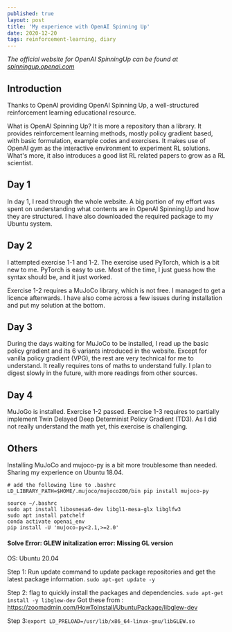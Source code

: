 ```yaml
---
published: true
layout: post
title: 'My experience with OpenAI Spinning Up'
date: 2020-12-20
tags: reinforcement-learning, diary
---
```



_The official website for OpenAI SpinningUp can be found at [spinningup.openai.com](https://spinningup.openai.com/en/latest/index.html)_ 


## Introduction

Thanks to OpenAI providing OpenAI Spinning Up, a well-structured reinforcement learning educational resource. 

What is OpenAI Spinning Up? It is more a repository than a library. It provides reinforcement learning methods, mostly policy gradient based, with basic formulation, example codes and exercises. It makes use of OpenAI gym as the interactive environment to experiment RL solutions. What's more, it also introduces a good list RL related papers to grow as a RL scientist. 


## Day 1

In day 1, I read through the whole website. A big portion of my effort was spent on understanding what contents are in OpenAI SpinningUp and how they are structured. I have also downloaded the required package to my Ubuntu system.

## Day 2

I attempted exercise 1-1 and 1-2. The exercise used PyTorch, which is a bit new to me. PyTorch is easy to use. Most of the time, I just guess how the syntax should be, and it just worked. 

Exercise 1-2 requires a MuJoCo library, which is not free. I managed to get a licence afterwards. I have also come across a few issues during installation and put my solution at the bottom.

## Day 3

During the days waiting for MuJoCo to be installed, I read up the basic policy gradient and its 6 variants introduced in the website. Except for vanilla policy gradient (VPG), the rest are very technical for me to understand. It really requires tons of maths to understand fully. I plan to digest slowly in the future, with more readings from other sources. 

## Day 4
MuJoGo is installed. Exercise 1-2 passed. Exercise 1-3 requires to partially implement Twin Delayed Deep Determinist Policy Gradient (TD3). As I did not really understand the math yet, this exercise is challenging. 


## Others

Installing MuJoCo and mujoco-py is a bit more troublesome than needed. Sharing my experience on Ubuntu 18.04. 

```shell
# add the following line to .bashrc
LD_LIBRARY_PATH=$HOME/.mujoco/mujoco200/bin pip install mujoco-py
```
```shell
source ~/.bashrc 
sudo apt install libosmesa6-dev libgl1-mesa-glx libglfw3
sudo apt install patchelf
conda activate openai_env
pip install -U 'mujoco-py<2.1,>=2.0'
```

#### Solve Error: GLEW initalization error: Missing GL version
OS: Ubuntu 20.04

Step 1: Run update command to update package repositories and get the latest package information.
`sudo apt-get update -y`

Step 2: flag to quickly install the packages and dependencies.
`sudo apt-get install -y libglew-dev`
Got these from : https://zoomadmin.com/HowToInstall/UbuntuPackage/libglew-dev

Step 3:`export LD_PRELOAD=/usr/lib/x86_64-linux-gnu/libGLEW.so`

